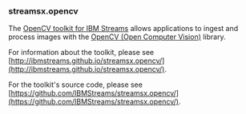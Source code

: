 ### streamsx.opencv

The [OpenCV toolkit for IBM Streams](https://github.com/IBMStreams/streamsx.opencv) allows applications to ingest and process images with the [OpenCV (Open Computer Vision)](http://opencv.org/) library.

For information about the toolkit, please see [http://ibmstreams.github.io/streamsx.opencv/](http://ibmstreams.github.io/streamsx.opencv/).

For the toolkit's source code, please see [https://github.com/IBMStreams/streamsx.opencv/](https://github.com/IBMStreams/streamsx.opencv/).

